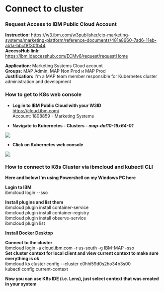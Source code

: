 # Connect to cluster

### Request Access to IBM Public Cloud Account

**Instruction:** https://w3.ibm.com/w3publisher/cio-marketing-systems/marketing-platform/reference-documents/481a8660-7ad6-11eb-ab1a-bbcf8f30fb44 \
**AccessHub link:** https://ibm.idaccesshub.com/ECMv6/request/requestHome

**Application:** Marketing Systems Cloud account \
**Groups:** MAP Admin, MAP Non Prod и MAP Prod \
**Justification:** I'm a MAP team member responsible for Kubernetes cluster administration and development

### How to get to K8s web console

- **Log in to IBM Public Cloud with your W3ID**\
https://cloud.ibm.com/ \
Account: 1808859 - Marketing Systems

- **Navigate to Kubernetes - Clusters - _map-dal10-16x64-01_**
<img src="https://github.ibm.com/CIO-MAP/MAP-ETL-Framework-AirflowK8s/blob/master/docs/pics/1_1.jpg">

- **Click on Kubernetes web console**
<img src="https://github.ibm.com/CIO-MAP/MAP-ETL-Framework-AirflowK8s/blob/master/docs/pics/1_2.jpg">

### How to connect to K8s Cluster via ibmcloud and kubectl CLI

**Here and below I'm using Powershell on my Windows PC here**

**Login to IBM**\
ibmcloud login --sso

**Install plugins and list them**\
ibmcloud plugin install container-service \
ibmcloud plugin install container-registry \
ibmcloud plugin install observe-service \
ibmcloud plugin list

**Install Docker Desktop**

**Connect to the cluster**\
ibmcloud login -a cloud.ibm.com -r us-south -g IBM-MAP -sso \
**Set cluster context for local client and view current context to make sure everything is ok**\
ibmcloud ks cluster config --cluster c0hhi59d0s2ho34b3s00 \
kubectl config current-context

**Now you can use K8s IDE (i.e. Lens), just select context that was created in your system**